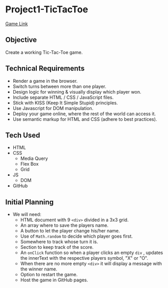 # Project1-TicTacToe

[Game Link](https://dalessi93.github.io/Project1-TicTacToe/)

## Objective
   Create a working Tic-Tac-Toe game.
   
## Technical Requirements
-   Render a game in the browser.
-   Switch turns between more than one player.
-   Design logic for winning & visually display which player won.
-   Include separate HTML / CSS / JavaScript files.
-   Stick with KISS (Keep It Simple Stupid) principles.
-   Use Javascript for DOM manipulation.
-   Deploy your game online, where the rest of the world can access it.
-   Use semantic markup for HTML and CSS (adhere to best practices).

## Tech Used
-   HTML
-   CSS
     * Media Query
     * Flex Box
     * Grid
-   JS
     * DOM
-   GitHub

## Initial Planning
-    We will need:
        * HTML document with 9 ``` <div> ``` divided in a 3x3 grid.
        * An array where to save the players name.
        * A button to let the player change his/her name.
        * Use of ``` Math.random ``` to decide which player goes first.
        * Somewhere to track whose turn it is.
        * Section to keep track of the score.
        * An ``` onClick ``` function so when a player clicks an empty ``` div ``` , updates the innerText with the respective players symbol, "X" or "O".
        * When there are no more empty ``` <div> ``` it will display a message with the winner name.
        * Option to restart the game.
        * Host the game in GitHub pages.
